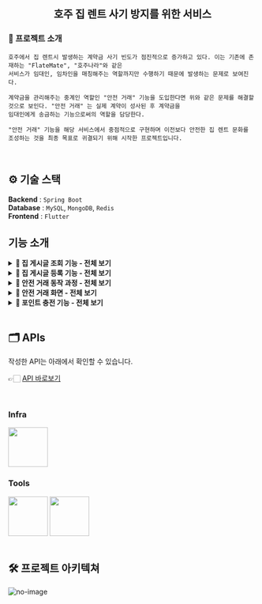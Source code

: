 
<div align="center">

<!-- logo -->
## 호주 집 렌트 사기 방지를 위한 서비스

</div> 

### 📝 프로젝트 소개


```
호주에서 집 렌트시 발생하는 계약금 사기 빈도가 점진적으로 증가하고 있다. 이는 기존에 존재하는 "FlateMate", "호주나라"와 같은
서비스가 임대인, 임차인을 매칭해주는 역할까지만 수행하기 때문에 발생하는 문제로 보여진다.

계약금을 관리해주는 중계인 역할인 "안전 거래" 기능을 도입한다면 위와 같은 문제를 해결할 것으로 보인다. "안전 거래" 는 실제 계약이 성사된 후 계약금을
임대인에게 송금하는 기능으로써의 역할을 담당한다.

"안전 거래" 기능을 해당 서비스에서 중점적으로 구현하며 이전보다 안전한 집 렌트 문화를 조성하는 것을 최종 목표로 귀결되기 위해 시작한 프로젝트입니다.
```

<br />



## ⚙ 기술 스택

**Backend** : `Spring Boot`  
**Database** : `MySQL`, `MongoDB`, `Redis`  
**Frontend** : `Flutter`  


## 기능 소개


<details>
  <summary><b>📍 집 게시글 조회 기능 - 전체 보기</b></summary>
  
|메인화면|집 리스트|맵 클러스터|필터링|API 주소 검색|
|:---:|:---:|:---:|:---:|:---:|
|<img src="https://github.com/user-attachments/assets/93780742-9e11-4839-b258-6165eb578643" width="200"/>|<img src="https://github.com/user-attachments/assets/1bf1eca2-1cfa-45b3-b03d-5bc28be3fd39" width="200"/>|<img src="https://github.com/user-attachments/assets/d84937b8-fea5-48dd-8abf-37c0ab1c490c" width="200"/>|<img src="https://github.com/user-attachments/assets/b58e4d1b-7c9a-47a2-a41c-8b9ba64ac89f" width="200"/>|<img src="https://github.com/user-attachments/assets/01bb6b2b-4f2a-49b8-935c-7cfb34cdec7b" width="200"/>

|상세 화면1|상세 화면2| 대화 전송|
|:---:|:---:|:---:|
|<img src="https://github.com/user-attachments/assets/bdb029f3-5edd-4314-a781-d640f49d6ce0" width="200"/>|<img src="https://github.com/user-attachments/assets/a9a2cb03-8075-4ca8-86b6-9e8bed7fa595" width="200"/>|<img src="https://github.com/user-attachments/assets/9ece2fab-65b9-499c-a156-0f39ac28723a" width="200"/>
</details>

<details>
  <summary><b>📍 집 게시글 등록 기능 - 전체 보기</b></summary>

|등록 시작|이미지 등록|주소 등록|주소 검증|가격 등록|
|:---:|:---:|:---:|:---:|:---:|
|<img src="https://github.com/user-attachments/assets/100f996c-0680-4463-b97a-441787d8a94d" width="200"/>|<img src="https://github.com/user-attachments/assets/b187d7bb-f4b9-4469-887b-090a8f2b7ebc" width="200"/>|<img src="https://github.com/user-attachments/assets/c9f2eaa3-05fa-47b1-a31b-9d777c8ac923" width="200"/>|<img src="https://github.com/user-attachments/assets/319d9bbe-9991-49b4-bbe6-52a3c9344de6" width="200"/>|<img src="https://github.com/user-attachments/assets/1d21236a-d7d1-4b5e-ac92-5b92cedd97c2" width="200"/>|

|상세정보 등록1|상세정보 등록2|등록 완료|
|:---:|:---:|:---:|
|<img src="https://github.com/user-attachments/assets/e81e36f9-8eab-4ece-a034-303281f2e0d2" width="200"/>|<img src="https://github.com/user-attachments/assets/1daaba46-a649-42e4-b584-1ca79b16f69d" width="200"/>|<img src="https://github.com/user-attachments/assets/bac0af26-cfb8-46f7-a2f3-9885be5f9a6a" width="200"/>|

</details>


<details>
  <summary><b>📍 안전 거래 동작 과정 - 전체 보기</b></summary>
  <img src="https://github.com/user-attachments/assets/47d42ac7-def0-4627-ac2d-3e2206f5dd3a" width="600" height="800"/>
</details>

<details>
  <summary><b>📍 안전 거래 화면 - 전체 보기</b></summary>
  
|거래생성0|거래생성1|거래생성2|거래생성3|거래생성4|
|:---:|:---:|:---:|:---:|:---:|
|<img src="https://github.com/user-attachments/assets/cfa2b75b-448f-4d30-8d4b-d99f4216cdf3" width="200"/>|<img src="https://github.com/user-attachments/assets/e9a48f22-1c4b-440d-8a3f-c30d7a928858" width="200"/>|<img src="https://github.com/user-attachments/assets/26da86c9-3cce-4732-b7c8-70d5597a04d7" width="200"/>|<img src="https://github.com/user-attachments/assets/1a2f78eb-fc00-4185-b24c-0c55dc341049" width="200"/>|<img src="https://github.com/user-attachments/assets/cfa2b75b-448f-4d30-8d4b-d99f4216cdf3" width="200"/>|

|거래수락1|거래수락2|거래수락3|거래수락4|거래수락5|
|:---:|:---:|:---:|:---:|:---:|
|<img src="https://github.com/user-attachments/assets/75b6f83a-bec0-45f9-9822-ce2f68acd622" width="200"/>|<img src="https://github.com/user-attachments/assets/c9af18b7-8606-4b82-8fbf-75e45782ed4d" width="200"/>|<img src="https://github.com/user-attachments/assets/093afd8c-7ae9-4940-ae52-7044fcffa7ed" width="200"/>|<img src="https://github.com/user-attachments/assets/75b6f83a-bec0-45f9-9822-ce2f68acd622" width="200"/>|<img src="https://github.com/user-attachments/assets/c9af18b7-8606-4b82-8fbf-75e45782ed4d" width="200"/>|

|거래 완료1|거래 완료2|거래 완료3|거래 완료4|거래 목록|
|:---:|:---:|:---:|:---:|:---:|
|<img src="https://github.com/user-attachments/assets/1f51c1ae-a0cb-4185-9204-32770e59079d" width="200"/>|<img src="https://github.com/user-attachments/assets/e6d54231-827f-4edd-bc15-1e73701eca4b" width="200"/>|<img src="https://github.com/user-attachments/assets/efe08ef8-09be-4b74-b419-01d0f84a56eb" width="200"/>|<img src="https://github.com/user-attachments/assets/889b72fb-73bd-451e-8e85-c3dd5f115b98" width="200"/>|<img src="https://github.com/user-attachments/assets/c11676b9-016e-4e71-b2d9-d5f4bed6dea9" width="200"/>|

</details>


<details>
  <summary><b>📍 포인트 충전 기능 - 전체 보기</b></summary>
  
|거래 #1|Screen #2|
|:---:|:---:|
|<img src="https://user-images.githubusercontent.com/80824750/208456048-acbf44a8-cd71-4132-b35a-500047adbe1c.gif" width="200"/>|<img src="https://user-images.githubusercontent.com/80824750/208456234-fb5fe434-aa65-4d7a-b955-89098d5bbe0b.gif" width="200"/>|



</details>


<br />

## 🗂️ APIs
작성한 API는 아래에서 확인할 수 있습니다.

👉🏻 [API 바로보기](/backend/APIs.md)


<br />


### Infra
<div>
<img src="https://github.com/yewon-Noh/readme-template/blob/main/skills/AWSEC2.png?raw=true" width="80">
</div>

### Tools
<div>
<img src="https://github.com/yewon-Noh/readme-template/blob/main/skills/Github.png?raw=true" width="80">
<img src="https://github.com/yewon-Noh/readme-template/blob/main/skills/Notion.png?raw=true" width="80">
</div>

<br />

## 🛠️ 프로젝트 아키텍쳐
![no-image](https://user-images.githubusercontent.com/80824750/208294567-738dd273-e137-4bbf-8307-aff64258fe03.png)





